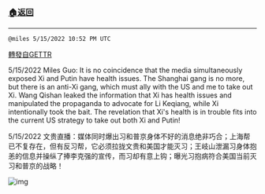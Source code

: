 ###  [:house:返回](README.md)
---


`@miles 5/15/2022 10:52 PM UTC`

[轉發自GETTR](https://gettr.com/post/p19xhhe6795)

5/15/2022 Miles Guo: It is no coincidence that the media simultaneously exposed Xi and Putin have health issues. The Shanghai gang is no more, but there is an anti-Xi gang, which must ally with the US and me to take out Xi. Wang Qishan leaked the information that Xi has health issues and manipulated the propaganda to advocate for Li Keqiang, while Xi intentionally took the bait. The revelation that Xi's health is in trouble fits into the current US strategy to take out both Xi and Putin!

5/15/2022 文贵直播：媒体同时爆出习和普京身体不好的消息绝非巧合；上海帮已不复存在，但有反习帮，它必须拉拢文贵和美国才能灭习；王岐山泄漏习身体抱恙的信息并操纵了捧李克强的宣传，而习却有意上钩；曝光习抱病符合美国当前灭习和普京的战略！


![img](https://media.gettr.com/group21/getter/2022/05/15/22/c55e0e6b-a85d-6286-f6e2-b367e1e32407/out.jpg)
